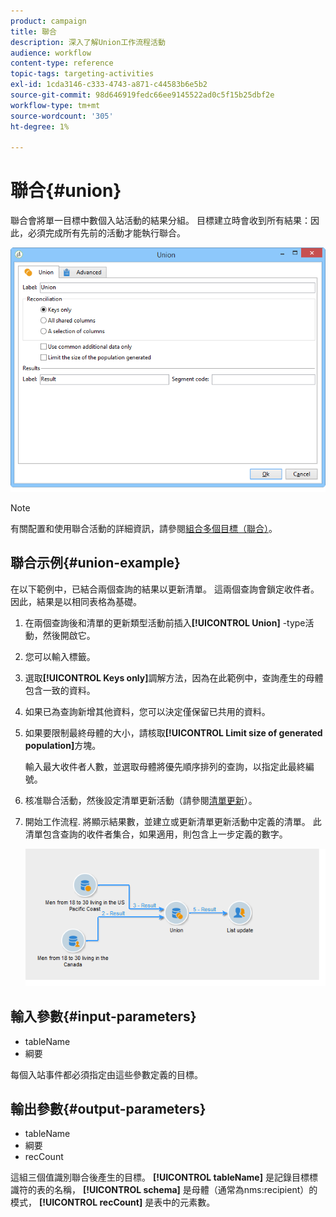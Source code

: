 ```yaml
---
product: campaign
title: 聯合
description: 深入了解Union工作流程活動
audience: workflow
content-type: reference
topic-tags: targeting-activities
exl-id: 1cda3146-c333-4743-a871-c44583b6e5b2
source-git-commit: 98d646919fedc66ee9145522ad0c5f15b25dbf2e
workflow-type: tm+mt
source-wordcount: '305'
ht-degree: 1%

---
```


# 聯合{#union}

聯合會將單一目標中數個入站活動的結果分組。 目標建立時會收到所有結果：因此，必須完成所有先前的活動才能執行聯合。

![](assets/s_user_segmentation_union.png)

>[!NOTE]
>
>有關配置和使用聯合活動的詳細資訊，請參閱[組合多個目標（聯合）](../../workflow/using/targeting-data.md#combining-several-targets--union-)。

## 聯合示例{#union-example}

在以下範例中，已結合兩個查詢的結果以更新清單。 這兩個查詢會鎖定收件者。 因此，結果是以相同表格為基礎。

1. 在兩個查詢後和清單的更新類型活動前插入&#x200B;**[!UICONTROL Union]** -type活動，然後開啟它。
1. 您可以輸入標籤。
1. 選取&#x200B;**[!UICONTROL Keys only]**&#x200B;調解方法，因為在此範例中，查詢產生的母體包含一致的資料。
1. 如果已為查詢新增其他資料，您可以決定僅保留已共用的資料。
1. 如果要限制最終母體的大小，請核取&#x200B;**[!UICONTROL Limit size of generated population]**&#x200B;方塊。

   輸入最大收件者人數，並選取母體將優先順序排列的查詢，以指定此最終編號。

1. 核准聯合活動，然後設定清單更新活動（請參閱[清單更新](../../workflow/using/list-update.md)）。
1. 開始工作流程. 將顯示結果數，並建立或更新清單更新活動中定義的清單。 此清單包含查詢的收件者集合，如果適用，則包含上一步定義的數字。

   ![](assets/union_example.png)

## 輸入參數{#input-parameters}

* tableName
* 綱要

每個入站事件都必須指定由這些參數定義的目標。

## 輸出參數{#output-parameters}

* tableName
* 綱要
* recCount

這組三個值識別聯合後產生的目標。 **[!UICONTROL tableName]** 是記錄目標標識符的表的名稱， **[!UICONTROL schema]** 是母體（通常為nms:recipient）的模式， **[!UICONTROL recCount]** 是表中的元素數。
